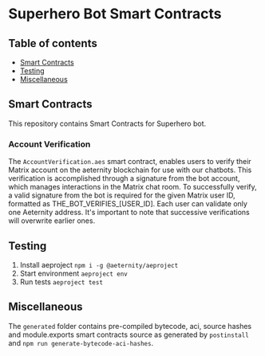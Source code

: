 # Superhero Bot Smart Contracts

## Table of contents

- [Smart Contracts](#Smart-Contracts)
- [Testing](#Testing)
- [Miscellaneous](#Miscellaneous)


## Smart Contracts
This repository contains Smart Contracts for Superhero bot.

### Account Verification

The `AccountVerification.aes` smart contract, enables users to verify their Matrix account on the aeternity blockchain for use with our chatbots. This verification is accomplished through a signature from the bot account, which manages interactions in the Matrix chat room. To successfully verify, a valid signature from the bot is required for the given Matrix user ID, formatted as THE_BOT_VERIFIES_[USER_ID]. Each user can validate only one Aeternity address. It's important to note that successive verifications will overwrite earlier ones.

## Testing

1. Install aeproject `npm i -g @aeternity/aeproject`
2. Start environment `aeproject env`
3. Run tests `aeproject test`

## Miscellaneous

The `generated` folder contains pre-compiled bytecode, aci, source hashes and module.exports smart contracts source as generated by `postinstall` and `npm run generate-bytecode-aci-hashes`.